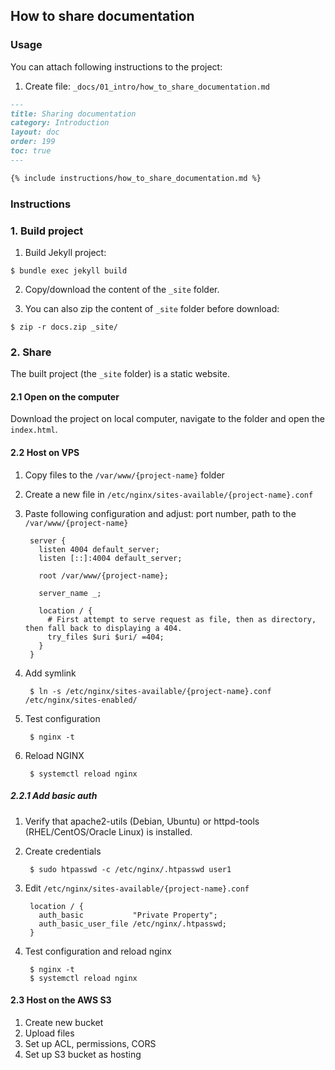 ## How to share documentation

### Usage

You can attach following instructions to the project:

1. Create file: `_docs/01_intro/how_to_share_documentation.md`

```md
---
title: Sharing documentation
category: Introduction
layout: doc
order: 199
toc: true
---

{% include instructions/how_to_share_documentation.md %}
```


### Instructions

### 1. Build project

1. Build Jekyll project:

```
$ bundle exec jekyll build
```

2. Copy/download the content of the `_site` folder.

3. You can also zip the content of `_site` folder before download:

```
$ zip -r docs.zip _site/
```


### 2. Share

The built project (the `_site` folder) is a static website.


#### 2.1 Open on the computer

Download the project on local computer, navigate to the folder and open the `index.html`.


#### 2.2 Host on VPS

1. Copy files to the `/var/www/{project-name}` folder
2. Create a new file in `/etc/nginx/sites-available/{project-name}.conf`
3. Paste following configuration and adjust: port number, path to the `/var/www/{project-name}`

        server {
          listen 4004 default_server;
          listen [::]:4004 default_server;

          root /var/www/{project-name};

          server_name _;

          location / {
            # First attempt to serve request as file, then as directory, then fall back to displaying a 404.
            try_files $uri $uri/ =404;
          }
        }

4. Add symlink

        $ ln -s /etc/nginx/sites-available/{project-name}.conf /etc/nginx/sites-enabled/


5. Test configuration

        $ nginx -t

6. Reload NGINX

        $ systemctl reload nginx


##### 2.2.1 Add basic auth

1. Verify that apache2-utils (Debian, Ubuntu) or httpd-tools (RHEL/CentOS/Oracle Linux) is installed.

2. Create credentials

        $ sudo htpasswd -c /etc/nginx/.htpasswd user1

3. Edit `/etc/nginx/sites-available/{project-name}.conf`

        location / {
          auth_basic           "Private Property";
          auth_basic_user_file /etc/nginx/.htpasswd;
        }

4. Test configuration and reload nginx

        $ nginx -t
        $ systemctl reload nginx


#### 2.3 Host on the AWS S3

1. Create new bucket
2. Upload files
3. Set up ACL, permissions, CORS
4. Set up S3 bucket as hosting
